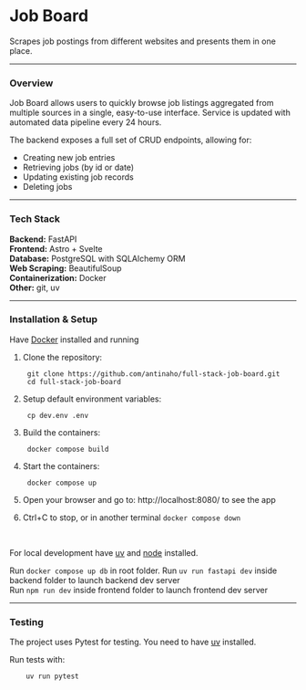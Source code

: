 # Job Board 

Scrapes job postings from different websites and presents them in one place.

---

### Overview

Job Board allows users to quickly browse job listings aggregated from multiple sources in a single, easy-to-use interface. Service is updated with automated data pipeline every 24 hours.

The backend exposes a full set of CRUD endpoints, allowing for:

- Creating new job entries
- Retrieving jobs (by id or date)
- Updating existing job records
- Deleting jobs

---
### Tech Stack

**Backend:** FastAPI  
**Frontend:** Astro + Svelte  
**Database:** PostgreSQL with SQLAlchemy ORM  
**Web Scraping:** BeautifulSoup  
**Containerization:** Docker  
**Other:** git, uv  

---

### Installation & Setup

Have [Docker](https://www.docker.com/products/docker-desktop/) installed and running

1. Clone the repository:

        git clone https://github.com/antinaho/full-stack-job-board.git  
        cd full-stack-job-board

2. Setup default environment variables:

        cp dev.env .env

3. Build the containers:

        docker compose build

4. Start the containers:

        docker compose up

5. Open your browser and go to: http://localhost:8080/ to see the app

6. Ctrl+C to stop, or in another terminal `docker compose down`


<br>

For local development have [uv](https://docs.astral.sh/uv/) and [node](https://nodejs.org/en/) installed.

Run `docker compose up db` in root folder. Run `uv run fastapi dev` inside backend folder to launch backend dev server  
Run `npm run dev` inside frontend folder to launch frontend dev server

---

### Testing

The project uses Pytest for testing. You need to have [uv](https://docs.astral.sh/uv/) installed.

Run tests with:

        uv run pytest